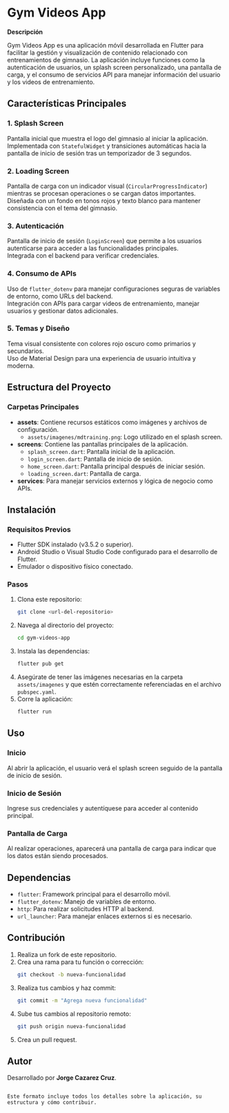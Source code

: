 # Gym Videos App

**Descripción**

Gym Videos App es una aplicación móvil desarrollada en Flutter para facilitar la gestión y visualización de contenido relacionado con entrenamientos de gimnasio. La aplicación incluye funciones como la autenticación de usuarios, un splash screen personalizado, una pantalla de carga, y el consumo de servicios API para manejar información del usuario y los videos de entrenamiento.

## Características Principales

### 1. Splash Screen
Pantalla inicial que muestra el logo del gimnasio al iniciar la aplicación.  
Implementada con `StatefulWidget` y transiciones automáticas hacia la pantalla de inicio de sesión tras un temporizador de 3 segundos.

### 2. Loading Screen
Pantalla de carga con un indicador visual (`CircularProgressIndicator`) mientras se procesan operaciones o se cargan datos importantes.  
Diseñada con un fondo en tonos rojos y texto blanco para mantener consistencia con el tema del gimnasio.

### 3. Autenticación
Pantalla de inicio de sesión (`LoginScreen`) que permite a los usuarios autenticarse para acceder a las funcionalidades principales.  
Integrada con el backend para verificar credenciales.

### 4. Consumo de APIs
Uso de `flutter_dotenv` para manejar configuraciones seguras de variables de entorno, como URLs del backend.  
Integración con APIs para cargar videos de entrenamiento, manejar usuarios y gestionar datos adicionales.

### 5. Temas y Diseño
Tema visual consistente con colores rojo oscuro como primarios y secundarios.  
Uso de Material Design para una experiencia de usuario intuitiva y moderna.

## Estructura del Proyecto

### Carpetas Principales
- **assets**: Contiene recursos estáticos como imágenes y archivos de configuración.
  - `assets/imagenes/mdtraining.png`: Logo utilizado en el splash screen.
- **screens**: Contiene las pantallas principales de la aplicación.
  - `splash_screen.dart`: Pantalla inicial de la aplicación.
  - `login_screen.dart`: Pantalla de inicio de sesión.
  - `home_screen.dart`: Pantalla principal después de iniciar sesión.
  - `loading_screen.dart`: Pantalla de carga.
- **services**: Para manejar servicios externos y lógica de negocio como APIs.

## Instalación

### Requisitos Previos
- Flutter SDK instalado (v3.5.2 o superior).
- Android Studio o Visual Studio Code configurado para el desarrollo de Flutter.
- Emulador o dispositivo físico conectado.

### Pasos
1. Clona este repositorio:
   ```bash
   git clone <url-del-repositorio>
   ```
2. Navega al directorio del proyecto:
   ```bash
   cd gym-videos-app
   ```
3. Instala las dependencias:
   ```bash
   flutter pub get
   ```
4. Asegúrate de tener las imágenes necesarias en la carpeta `assets/imagenes` y que estén correctamente referenciadas en el archivo `pubspec.yaml`.
5. Corre la aplicación:
   ```bash
   flutter run
   ```

## Uso

### Inicio
Al abrir la aplicación, el usuario verá el splash screen seguido de la pantalla de inicio de sesión.

### Inicio de Sesión
Ingrese sus credenciales y autentíquese para acceder al contenido principal.

### Pantalla de Carga
Al realizar operaciones, aparecerá una pantalla de carga para indicar que los datos están siendo procesados.

## Dependencias

- `flutter`: Framework principal para el desarrollo móvil.
- `flutter_dotenv`: Manejo de variables de entorno.
- `http`: Para realizar solicitudes HTTP al backend.
- `url_launcher`: Para manejar enlaces externos si es necesario.

## Contribución

1. Realiza un fork de este repositorio.
2. Crea una rama para tu función o corrección:
   ```bash
   git checkout -b nueva-funcionalidad
   ```
3. Realiza tus cambios y haz commit:
   ```bash
   git commit -m "Agrega nueva funcionalidad"
   ```
4. Sube tus cambios al repositorio remoto:
   ```bash
   git push origin nueva-funcionalidad
   ```
5. Crea un pull request.

## Autor

Desarrollado por **Jorge Cazarez Cruz**.
```

Este formato incluye todos los detalles sobre la aplicación, su estructura y cómo contribuir. 

